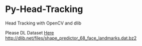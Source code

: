 # Py-Head-Tracking
Head Tracking with OpenCV and dlib

Please DL Dataset [Here](http://dlib.net/files/shape_predictor_68_face_landmarks.dat.bz2)
http://dlib.net/files/shape_predictor_68_face_landmarks.dat.bz2
